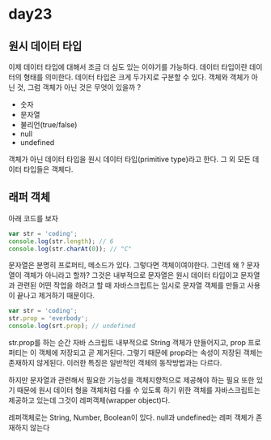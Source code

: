 # day23

## 원시 데이터 타입
이제 데이터 타입에 대해서 조금 더 심도 있는 이야기를 가능하다. 데이터 타입이란 데이터의 형태를 의미한다. 데이터 타입은 크게 두가지로 구분할 수 있다. 객체와 객체가 아닌 것, 그럼 객체가 아닌 것은 무엇이 있을까 ?

- 숫자
- 문자열
- 불리언(true/false)
- null
- undefined

객체가 아닌 데이터 타입을 원시 데이터 타입(primitive type)라고 한다. 그 외 모든 데이터 타입들은 객체다.

## 래퍼 객체
아래 코드를 보자
```js
var str = 'coding';
console.log(str.length); // 6
console.log(str.charAt(0)); // "C"
```
문자열은 분명히 프로퍼티, 메소드가 있다. 그렇다면 객체이여야한다. 그런데 왜 ? 문자열이 객체가 아니라고 할까? 그것은 내부적으로 문자열은 원시 데이터 타입이고 문자열과 관련된 어떤 작업을 하려고 할 때 자바스크립트는 임시로 문자열 객체를 만들고 사용이 끝나고 제거하기 때문이다.

```js
var str = 'coding';
str.prop = 'everbody';
console.log(srt.prop); // undefined
```
str.prop를 하는 순간 자바 스크립트 내부적으로 String 객체가 만들어지고, prop 프로퍼티는 이 객체에 저장되고 곧 제거된다. 그렇기 때문에 prop라는 속성이 저장된 객체는 존재하지 않게된다. 이러한 특징은 일반적인 객체의 동작방법과는 다르다.

하지만 문자열과 관련해서 필요한 기능성을 객체지향적으로 제공해야 하는 필요 또한 있기 때문에 원시 데이터 형을 객체처럼 다룰 수 있도록 하기 위한 객체를 자바스크립트는 제공하고 있는데 그것이 레퍼객체(wrapper object)다.

레퍼객체로는 String, Number, Boolean이 있다. null과 undefined는 레퍼 객체가 존재하지 않는다
